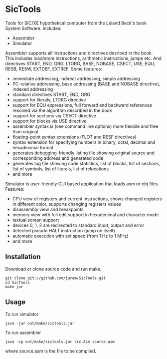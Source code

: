 # SicTools
Tools for SIC/XE hypothetical computer from the Leland Beck's book System Software. Includes:
  * Assembler
  * Simulator

Assembler supports all instructions and directives desribed in the book. This includes load/store instructions, arithmetic instructions, jumps etc. And directives START, END, ORG, LTORG, BASE, NOBASE, CSECT, USE, EQU, RESB, RESW, EXTDEF, EXTREF. Some features:
  * immediate addressing, indirect addressing, simple addressing
  * PC-relative addressing, base addressing (BASE and NOBASE directive), indexed addressing
  * standard directives START, END, ORG
  * support for literals, LTORG directive
  * support for EQU expressions, full forward and backward references resolved via the algorithm described in the book
  * support for sections via CSECT directive
  * support for blocks via USE directive
  * assembler syntax is (see command line options) more flexbile and free than original
  * floating-point syntax extensions (FLOT and RESF directives)
  * syntax extension for specifying numbers in binary, octal, decimal and hexadecimal format
  * generates debugging-friendly listing file showing original source and corresponding address and generated code
  * generates log file showing code statistics, list of blocks, list of sections, list of symbols, list of literals, list of relocations
  * and more

Simulator is user-friendly GUI based application that loads asm or obj files. Features:
  * CPU view of registers and current instructions, shows changed registers in different color, supports changing registers values
  * disassembly view and breakpoints
  * memory view with full edit support in hexadecimal and character mode
  * textual screen support
  * devices 0, 1, 2 are redirected to standard input, output and error
  * detected pseudo HALT instruction (jump on itself)
  * automatic execution with set speed (from 1 Hz to 1 MHz)
  * and more

Installation
------------

Download or clone source code and run make.

    git clone git://github.com/jurem/SicTools.git
    cd SicTools
    make jar

Usage
-----

To run simulator

    java -jar out/make/sictools.jar

To run assembler

    java -cp out/make/sictools.jar sic.Asm source.asm

where source.asm is the file to be compiled.
